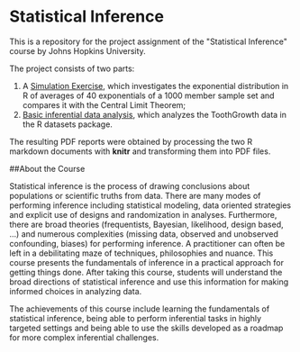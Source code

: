 # Statistical Inference

This is a repository for the project assignment of the "Statistical Inference" course by Johns Hopkins University.

The project consists of two parts:

1. A [Simulation Exercise](Part1_Simulation.pdf), which investigates the exponential distribution in R of averages of 40 exponentials of a 1000 member sample set and compares it with the Central Limit Theorem;
2. [Basic inferential data analysis](Part2_Basic_Inferential_Data_Analysis.pdf), which analyzes the ToothGrowth data in the R datasets package.

The resulting PDF reports were obtained by processing the two R markdown documents with **knitr** and transforming them into PDF files.

##About the Course

Statistical inference is the process of drawing conclusions about populations or scientific truths from data. There are many modes of performing inference including statistical modeling, data oriented strategies and explicit use of designs and randomization in analyses. Furthermore, there are broad theories (frequentists, Bayesian, likelihood, design based, …) and numerous complexities (missing data, observed and unobserved confounding, biases) for performing inference. A practitioner can often be left in a debilitating maze of techniques, philosophies and nuance. This course presents the fundamentals of inference in a practical approach for getting things done. After taking this course, students will understand the broad directions of statistical inference and use this information for making informed choices in analyzing data.

The achievements of this course include learning the fundamentals of statistical inference, being able to perform inferential tasks in highly targeted settings and being able to use the skills developed as a roadmap for more complex inferential challenges.
